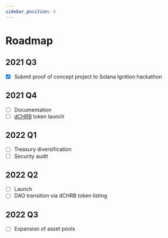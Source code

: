 ```yaml
---
sidebar_position: 4
---
```


# Roadmap

## 2021 Q3

- [x] Submit proof of concept project to Solana Ignition hackathon

## 2021 Q4

- [ ] Documentation
- [ ] [dCHRB](/docs/about/terminology#dchrb) token launch

## 2022 Q1

- [ ] Treasury diversification
- [ ] Security audit

## 2022 Q2

- [ ] Launch
- [ ] DAO transition via dCHRB token listing

## 2022 Q3

- [ ] Expansion of asset pools
